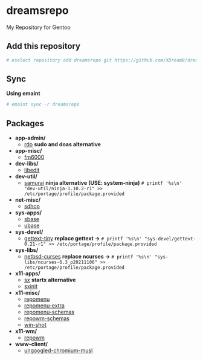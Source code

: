 # dreamsrepo
My Repository for Gentoo

## Add this repository
```sh
# eselect repository add dreamsrepo git https://github.com/XDream8/dreamsrepo.git
```
## Sync
**Using emaint**
```sh
# emaint sync -r dreamsrepo
```

## Packages
* **app-admin/**
	*	[rdo](app-admin/rdo) **sudo and doas alternative**
* **app-misc/**
	*	[fm6000](app-misc/fm6000)
* **dev-libs/**
	*	[libedit](dev-libs/libedit)
* **dev-util/**
	*	[samurai](dev-util/samurai) **ninja alternative (USE: system-ninja)** `# printf '%s\n' "dev-util/ninja-1.10.2-r1" >> /etc/portage/profile/package.provided`
* **net-misc/**
	*	[sdhcp](net-misc/sdhcp)
* **sys-apps/**
	*	[sbase](sys-apps/sbase)
	*	[ubase](sys-apps/ubase)
* **sys-devel/**
	*	[gettext-tiny](sys-devel/gettext-tiny) **replace gettext ->** `# printf '%s\n' "sys-devel/gettext-0.21-r1" >> /etc/portage/profile/package.provided`
* **sys-libs/**
	*	[netbsd-curses](sys-libs/netbsd-curses) **replace ncurses ->** `# printf '%s\n' "sys-libs/ncurses-6.3_p20211106" >> /etc/portage/profile/package.provided`
* **x11-apps/**
	*	[sx](x11-apps/sx) **startx alternative**
	*	[sxinit](x11-apps/sxinit)
* **x11-misc/**
	*	[repomenu](x11-misc/repomenu)
	*	[repomenu-extra](x11-misc/repomenu-extra)
	*	[repomenu-schemas](x11-misc/repomenu-schemas)
	*	[repowm-schemas](x11-misc/repowm-schemas)
	*	[win-shot](x11-misc/win-shot)
* **x11-wm/**
	*	[repowm](x11-wm/repowm)
* **www-client/**
	*	[ungoogled-chromium-musl](www-client/ungoogled-chromium-musl)
